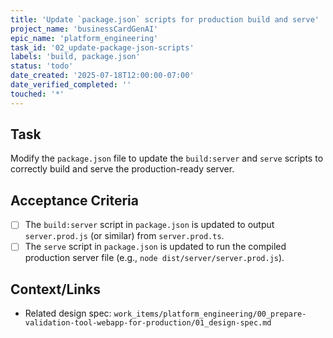 ```yaml
---
title: 'Update `package.json` scripts for production build and serve'
project_name: 'businessCardGenAI'
epic_name: 'platform_engineering'
task_id: '02_update-package-json-scripts'
labels: 'build, package.json'
status: 'todo'
date_created: '2025-07-18T12:00:00-07:00'
date_verified_completed: ''
touched: '*'
---
```


## Task

Modify the `package.json` file to update the `build:server` and `serve` scripts to correctly build and serve the production-ready server.

## Acceptance Criteria

- [ ] The `build:server` script in `package.json` is updated to output `server.prod.js` (or similar) from `server.prod.ts`.
- [ ] The `serve` script in `package.json` is updated to run the compiled production server file (e.g., `node dist/server/server.prod.js`).

## Context/Links

- Related design spec: `work_items/platform_engineering/00_prepare-validation-tool-webapp-for-production/01_design-spec.md`
